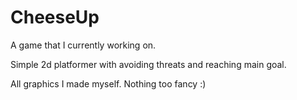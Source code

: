 # CheeseUp

A game that I currently working on.

Simple 2d platformer with avoiding threats and reaching main goal.

All graphics I made myself. Nothing too fancy :)
